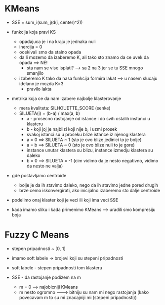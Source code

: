 # KMeans 

- SSE = sum_i(sum_j(d(i, center)^2))

- funkcija koja pravi KS 
    - opadajuca je i na kraju je jednaka nuli 
    - inercija = 0 
    - ocekivali smo da stalno opada 
    - da li mozemo da izaberemo K, ali tako sto znamo da ce uvek da opada ==> NE!
        - sta nam se vise isplati? --> sa 2 na 3 jer se tu SSE mnogo smanjilo 
    - izaberemo K tako da nasa funkcija formira lakat ==> u nasem slucaju idelano je mozda K=3
        - pravilo lakta
    
- metrika koja ce da nam izabere najbolje klasterovanje
    - mera kvaliteta: SILHOUETTE_SCORE (senke)
    - SILUETA(i) = (b-a) / max(a, b)
        - a - prosecno rastojanje od istance i do svih ostalih instanci u klasteru 
        - b - koji joj je najblizi koji nije b, i uzmi prosek 
        - svakoj istanci su u proseku blize istance iz njenog klastera 
        - a = 0 ==> SILUETA ~ 1 (sto je ovo blize jedinici to je bolje) 
        - a = b ==> SILUETA ~ 0 (sto je ovo blize nuli to je gore)
        - instance unutar klastera su blizu, instance izmedju klastera su daleko    
        - b = 0 ==> SILUETA = -1 (cim vidimo da je nesto negativno, vidimo da nesto ne valja)

- gde postavljamo centroide
    - bolje je da ih stavimo daleko, nego da ih stavimo jedne pored drugih
    - brze cemo iskonvergirati, ako inicijalno izaberemo sto dalje centroide 
    
- podelimo onaj klaster koji je veci ili koji ima veci SSE 

- kada imamo sliku i kada primenimo KMeans --> uradili smo kompresiju boja 

# Fuzzy C Means 

- stepen pripadnosti  ~ [0, 1] 
- imamo soft labele -> brojevi koji su stepeni pripadnosti 
- soft labele - stepen pripadnosti tom klasteru

- SSE - da rastojanje podizem na m
    - m = 0 --> najobicniji KMeans
    - m nesto ogromno ---> bitniju su nam mi nego rastojanja (kako povecavam m to su mi znacajniji mi (stepeni pripadnosti)) 
